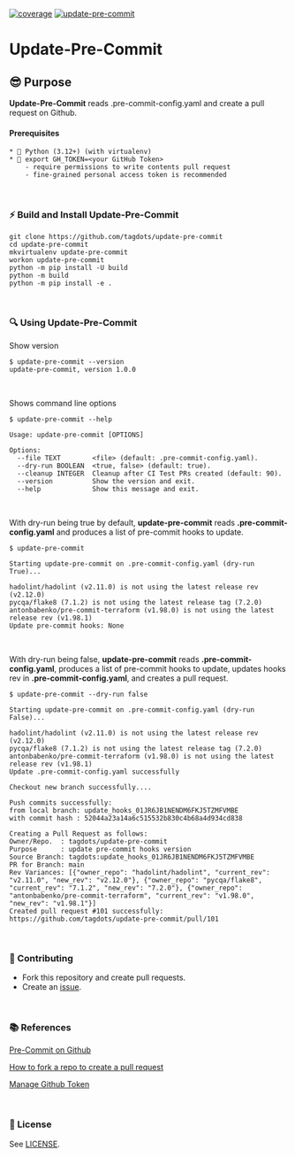 [![coverage](https://github.com/tagdots/update-pre-commit/actions/workflows/cron-coverage.yaml/badge.svg)](https://github.com/tagdots/update-pre-commit/actions/workflows/cron-coverage.yaml) [![update-pre-commit](https://github.com/tagdots/update-pre-commit/actions/workflows/cron-update-pre-commit.yaml/badge.svg)](https://github.com/tagdots/update-pre-commit/actions/workflows/cron-update-pre-commit.yaml)

# Update-Pre-Commit

## 😎 Purpose
**Update-Pre-Commit** reads .pre-commit-config.yaml and create a pull request on Github.


#### Prerequisites
```
* 🐍 Python (3.12+) (with virtualenv)
* 🧰 export GH_TOKEN=<your GitHub Token>
    - require permissions to write contents pull request
    - fine-grained personal access token is recommended
```

<br>

### ⚡️ Build and Install Update-Pre-Commit

```
git clone https://github.com/tagdots/update-pre-commit
cd update-pre-commit
mkvirtualenv update-pre-commit
workon update-pre-commit
python -m pip install -U build
python -m build
python -m pip install -e .
```

<br>

### 🔍 Using Update-Pre-Commit
Show version
```
$ update-pre-commit --version
update-pre-commit, version 1.0.0
```

<br>

Shows command line options
```
$ update-pre-commit --help

Usage: update-pre-commit [OPTIONS]

Options:
  --file TEXT        <file> (default: .pre-commit-config.yaml).
  --dry-run BOOLEAN  <true, false> (default: true).
  --cleanup INTEGER  Cleanup after CI Test PRs created (default: 90).
  --version          Show the version and exit.
  --help             Show this message and exit.
```

<br>

With dry-run being true by default, **update-pre-commit** reads **.pre-commit-config.yaml** and produces a list of pre-commit hooks to update.
```
$ update-pre-commit

Starting update-pre-commit on .pre-commit-config.yaml (dry-run True)...

hadolint/hadolint (v2.11.0) is not using the latest release rev (v2.12.0)
pycqa/flake8 (7.1.2) is not using the latest release tag (7.2.0)
antonbabenko/pre-commit-terraform (v1.98.0) is not using the latest release rev (v1.98.1)
Update pre-commit hooks: None
```

<br>

With dry-run being false, **update-pre-commit** reads **.pre-commit-config.yaml**, produces a list of pre-commit hooks to update, updates hooks rev in **.pre-commit-config.yaml**, and creates a pull request.
```
$ update-pre-commit --dry-run false

Starting update-pre-commit on .pre-commit-config.yaml (dry-run False)...

hadolint/hadolint (v2.11.0) is not using the latest release rev (v2.12.0)
pycqa/flake8 (7.1.2) is not using the latest release tag (7.2.0)
antonbabenko/pre-commit-terraform (v1.98.0) is not using the latest release rev (v1.98.1)
Update .pre-commit-config.yaml successfully

Checkout new branch successfully....

Push commits successfully:
from local branch: update_hooks_01JR6JB1NENDM6FKJ5TZMFVMBE
with commit hash : 52044a23a14a6c515532b830c4b68a4d934cd838

Creating a Pull Request as follows:
Owner/Repo.  : tagdots/update-pre-commit
Purpose      : update pre-commit hooks version
Source Branch: tagdots:update_hooks_01JR6JB1NENDM6FKJ5TZMFVMBE
PR for Branch: main
Rev Variances: [{"owner_repo": "hadolint/hadolint", "current_rev": "v2.11.0", "new_rev": "v2.12.0"}, {"owner_repo": "pycqa/flake8", "current_rev": "7.1.2", "new_rev": "7.2.0"}, {"owner_repo": "antonbabenko/pre-commit-terraform", "current_rev": "v1.98.0", "new_rev": "v1.98.1"}]
Created pull request #101 successfully:  https://github.com/tagdots/update-pre-commit/pull/101
```

<br>

### 🙏  Contributing

- Fork this repository and create pull requests.
- Create an [issue](https://github.com/tagdots/update-pre-commit/issues).

<br>

### 📚 References

[Pre-Commit on Github](https://github.com/pre-commit/pre-commit-hooks)

[How to fork a repo to create a pull request](https://docs.github.com/en/pull-requests/collaborating-with-pull-requests/working-with-forks/fork-a-repo)

[Manage Github Token](https://docs.github.com/en/authentication/keeping-your-account-and-data-secure/managing-your-personal-access-tokens)

<br>

### 📖 License

See [LICENSE](LICENSE).
